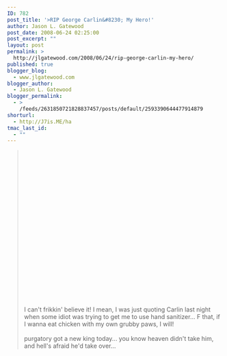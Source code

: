 ```yaml
---
ID: 782
post_title: '>RIP George Carlin&#8230; My Hero!'
author: Jason L. Gatewood
post_date: 2008-06-24 02:25:00
post_excerpt: ""
layout: post
permalink: >
  http://jlgatewood.com/2008/06/24/rip-george-carlin-my-hero/
published: true
blogger_blog:
  - www.jlgatewood.com
blogger_author:
  - Jason L. Gatewood
blogger_permalink:
  - >
    /feeds/2631850721828837457/posts/default/2593390644477914879
shorturl:
  - http://J7is.ME/ha
tmac_last_id:
  - ""
---
```

><div xmlns='http://www.w3.org/1999/xhtml'><p><object height='350' width='425'><param value='http://youtube.com/v/aRCKoT1HY3U' name='movie'/><embed height='350' width='425' type='application/x-shockwave-flash' src='http://youtube.com/v/aRCKoT1HY3U'/></object></p><p>I can't frikkin' believe it!  I mean, I was just quoting Carlin last night when some idiot was trying to get me to use hand sanitizer...   F that, if I wanna eat chicken with my own grubby paws, I will!<br /><br />purgatory got a new king today...  you know heaven didn't take him, and hell's afraid he'd take over...</p></div>